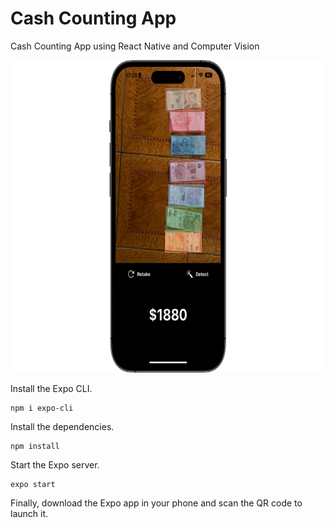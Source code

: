 # Cash Counting App
Cash Counting App using React Native and Computer Vision

<img src="assets/cash-app.png" height="500px">

Install the Expo CLI.

```
npm i expo-cli
```

Install the dependencies.

```
npm install
```

Start the Expo server.

```
expo start
```

Finally, download the Expo app in your phone and scan the QR code to launch it.